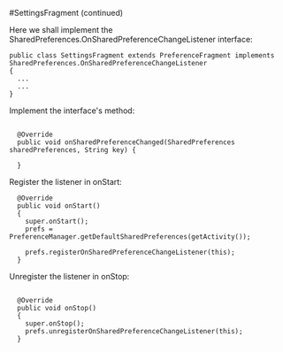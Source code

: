 #SettingsFragment (continued)

Here we shall implement the SharedPreferences.OnSharedPreferenceChangeListener interface:

```
public class SettingsFragment extends PreferenceFragment implements SharedPreferences.OnSharedPreferenceChangeListener 
{
  ...
  ...
}
```

Implement the interface's method:

```

  @Override
  public void onSharedPreferenceChanged(SharedPreferences sharedPreferences, String key) {
    
  }
```

Register the listener in onStart:

```
  @Override
  public void onStart()
  {
    super.onStart();
    prefs = PreferenceManager.getDefaultSharedPreferences(getActivity());

    prefs.registerOnSharedPreferenceChangeListener(this);
  }
```

Unregister the listener in onStop:

```

  @Override
  public void onStop()
  {
    super.onStop();
    prefs.unregisterOnSharedPreferenceChangeListener(this);
  }

```
